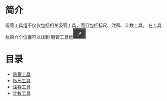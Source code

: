 # 简介  
吸管工具组不仅仅包括相关吸管工具，而且包括标尺、注释、计数工具。 在工具栏第六个位置可以找到
吸管工具组![sucker-icon](/images/sucker/sucker-icon.jpg)   

# 目录  
* [吸管工具](/session/sucker/sucker.md)  
* [标尺工具](/session/sucker/ruler.md)  
* [注释工具](/session/sucker/comment.md)  
* [计数工具](/session/sucker/count.md)  